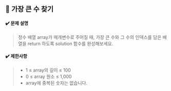 ## :blue_book: 가장 큰 수 찾기

#### :heavy_check_mark: 문제 설명 
> 정수 배열 array가 매개변수로 주어질 때, 가장 큰 수와 그 수의 인덱스를 담은 배열을 return 하도록 solution 함수를 완성해보세요.

#### :heavy_check_mark: 제한사항
> * 1 ≤ array의 길이 ≤ 100
> * 0 ≤ array 원소 ≤ 1,000
> * array에 중복된 숫자는 없습니다.

